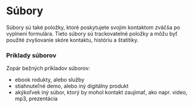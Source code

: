# Súbory

Súbory sú také položky, ktoré poskytujete svojim kontaktom zväčša po vyplnení formulára. Tieto súbory sú trackovatelné položky a môžu byť použité zvyšovanie skóre kontaktu, históriu a  štatitiky.


### Príklady súborov

Zopár bežných príkladov súborov:
* ebook rodukty, alebo služby
* stiahnuteľné demo, alebo iný digitálny produkt
* akýkoľvek iný súbor, ktorý by mohol kontakt zaujímať, ako napr. video, mp3, prezentácia
